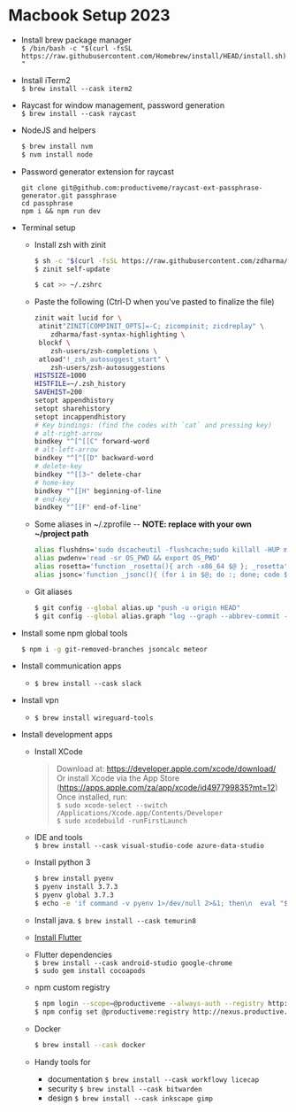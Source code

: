 # Macbook Setup 2023
- Install brew package manager  
    `$ /bin/bash -c "$(curl -fsSL https://raw.githubusercontent.com/Homebrew/install/HEAD/install.sh)"`
- Install iTerm2  
    `$ brew install --cask iterm2`
- Raycast for window management, password generation  
    `$ brew install --cask raycast`
- NodeJS and helpers
    ```bash
    $ brew install nvm
    $ nvm install node
    ```
- Password generator extension for raycast
    ```
    git clone git@github.com:productiveme/raycast-ext-passphrase-generator.git passphrase
    cd passphrase
    npm i && npm run dev
    ```

- Terminal setup 
  - Install zsh with zinit 
    ```bash
    $ sh -c "$(curl -fsSL https://raw.githubusercontent.com/zdharma/zinit/master/doc/install.sh)"
    $ zinit self-update

    $ cat >> ~/.zshrc
    ```
  - Paste the following (Ctrl-D when you've pasted to finalize the file)
    ```bash
    zinit wait lucid for \
     atinit"ZINIT[COMPINIT_OPTS]=-C; zicompinit; zicdreplay" \
        zdharma/fast-syntax-highlighting \
     blockf \
        zsh-users/zsh-completions \
     atload"!_zsh_autosuggest_start" \
        zsh-users/zsh-autosuggestions
    HISTSIZE=1000
    HISTFILE=~/.zsh_history
    SAVEHIST=200
    setopt appendhistory
    setopt sharehistory
    setopt incappendhistory
    # Key bindings: (find the codes with `cat` and pressing key)
    # alt-right-arrow
    bindkey "^[^[[C" forward-word
    # alt-left-arrow
    bindkey "^[^[[D" backward-word 
    # delete-key
    bindkey "^[[3~" delete-char
    # home-key
    bindkey "^[[H" beginning-of-line
    # end-key
    bindkey "^[[F" end-of-line"
    ```
  - Some aliases in ~/.zprofile -- **NOTE: replace with your own ~/project path**
    ```bash
    alias flushdns='sudo dscacheutil -flushcache;sudo killall -HUP mDNSResponder;'
    alias pwdenv='read -sr OS_PWD && export OS_PWD'
    alias rosetta='function _rosetta(){ arch -x86_64 $@ }; _rosetta'
    alias jsonc='function _jsonc(){ (for i in $@; do :; done; code $i && jsoncalc $@) }; _jsonc'
    ```
  - Git aliases  
    ```bash
    $ git config --global alias.up "push -u origin HEAD"
    $ git config --global alias.graph "log --graph --abbrev-commit --decorate --format=format:'%C(bold blue)%h%C(reset) - %C(bold green)(%ar)%C(reset) %C(white)%s%C(reset) %C(dim white)- %an%C(reset)%C(bold yellow)%d%C(reset)' --all"
    ```
- Install some npm global tools
    ```bash
    $ npm i -g git-removed-branches jsoncalc meteor
    ```
- Install communication apps
  - `$ brew install --cask slack`
- Install vpn
  - `$ brew install wireguard-tools`
- Install development apps
  - Install XCode  
    > Download at: https://developer.apple.com/xcode/download/  
    > Or install Xcode via the App Store (https://apps.apple.com/za/app/xcode/id497799835?mt=12)  
    > Once installed, run:  
    > `$ sudo xcode-select --switch /Applications/Xcode.app/Contents/Developer`   
    > `$ sudo xcodebuild -runFirstLaunch`
  - IDE and tools  
    `$ brew install --cask visual-studio-code azure-data-studio`
  - Install python 3
    ```bash
    $ brew install pyenv
    $ pyenv install 3.7.3
    $ pyenv global 3.7.3
    $ echo -e 'if command -v pyenv 1>/dev/null 2>&1; then\n  eval "$(pyenv init -)"\nfi' >> ~/.zshrc
    ```
  - Install java. 
    `$ brew install --cask temurin8`
  - [Install Flutter](https://flutter.dev/docs/get-started/install/macos)
  - Flutter dependencies  
    `$ brew install --cask android-studio google-chrome`  
    `$ sudo gem install cocoapods`
    
  - npm custom registry
    ```bash
    $ npm login --scope=@productiveme --always-auth --registry http://nexus.productive.me/repository/npm
    $ npm config set @productiveme:registry http://nexus.productive.me/repository/npm
    ```
  - Docker
    ```bash
    $ brew install --cask docker
    ```
  - Handy tools for 
      - documentation 
        `$ brew install --cask workflowy licecap`
      - security
        `$ brew install --cask bitwarden`
      - design
        `$ brew install --cask inkscape gimp`

